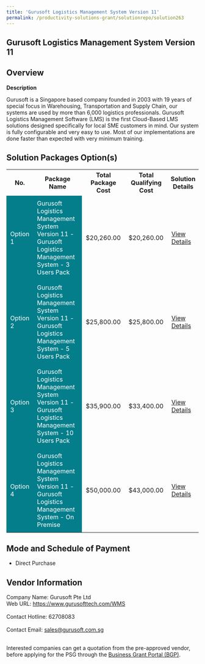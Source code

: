 ```yaml
---
title: 'Gurusoft Logistics Management System Version 11'
permalink: /productivity-solutions-grant/solutionrepo/solution263
---
```


## Gurusoft Logistics Management System Version 11

## Overview

**Description**

Gurusoft is a Singapore based company founded in 2003 with 19 years of special focus in Warehousing, Transportation and Supply Chain, our systems are used by more than 6,000 logistics professionals.
Gurusoft Logistics Management Software (LMS) is the first Cloud-Based LMS solutions designed specifically for local SME customers in mind.  Our system is fully configurable and very easy to use. Most of our implementations are done faster than expected with very minimum training.

## Solution Packages Option(s)

<table>
<tr>
<th><b>No.</b></th>
<th><b>Package Name</b></th>
<th><b>Total Package Cost</b></th>
<th><b>Total Qualifying Cost</b></th>
<th><b>Solution Details</b></th>
</tr>
<tr>
<td style='padding: 10px; background-color: #037E8A; color: #FFFFFF;'>Option 1</td>
<td style='padding: 10px; background-color: #037E8A; color: #FFFFFF;'>Gurusoft Logistics Management System Version 11 - Gurusoft Logistics Management System -  3 Users Pack</td>
<td style='padding: 10px;'>$20,260.00</td>
<td style='padding: 10px;'>$20,260.00</td>
<td style='padding: 10px;'><a href='/images/psg/Gurusoft_20210253_Desensitised_Annex_3_Part_1.pdf' target='_blank'>View Details</a></td>
</tr>
<tr>
<td style='padding: 10px; background-color: #037E8A; color: #FFFFFF;'>Option 2</td>
<td style='padding: 10px; background-color: #037E8A; color: #FFFFFF;'>Gurusoft Logistics Management System Version 11 - Gurusoft Logistics Management System - 5 Users Pack</td>
<td style='padding: 10px;'>$25,800.00</td>
<td style='padding: 10px;'>$25,800.00</td>
<td style='padding: 10px;'><a href='/images/psg/Gurusoft_20210253_Desensitised_Annex_3_Part_2.pdf' target='_blank'>View Details</a></td>
</tr>
<tr>
<td style='padding: 10px; background-color: #037E8A; color: #FFFFFF;'>Option 3</td>
<td style='padding: 10px; background-color: #037E8A; color: #FFFFFF;'>Gurusoft Logistics Management System Version 11 - Gurusoft Logistics Management System - 10 Users Pack</td>
<td style='padding: 10px;'>$35,900.00</td>
<td style='padding: 10px;'>$33,400.00</td>
<td style='padding: 10px;'><a href='/images/psg/Gurusoft_20210253_Desensitised_Annex_3_Part_3.pdf' target='_blank'>View Details</a></td>
</tr>
<tr>
<td style='padding: 10px; background-color: #037E8A; color: #FFFFFF;'>Option 4</td>
<td style='padding: 10px; background-color: #037E8A; color: #FFFFFF;'>Gurusoft Logistics Management System Version 11 - Gurusoft Logistics Management System - On Premise </td>
<td style='padding: 10px;'>$50,000.00</td>
<td style='padding: 10px;'>$43,000.00</td>
<td style='padding: 10px;'><a href='/images/psg/Gurusoft_20210253_Desensitised_Annex_3_Part_4.pdf' target='_blank'>View Details</a></td>
</tr>
</table>

## Mode and Schedule of Payment

 - Direct Purchase

## Vendor Information

 Company Name: Gurusoft Pte Ltd<br>Web URL: https://www.gurusofttech.com/WMS <br><br>Contact Hotline: 62708083 <br><br>Contact Email: sales@gurusoft.com.sg <br><br>

Interested companies can get a quotation from the pre-approved vendor, before applying for the PSG through the <a href='https://www.businessgrants.gov.sg/' target='_blank' rel='noopener'>Business Grant Portal (BGP)</a>.

<script src="/jquery/resize-tables.js"></script>

